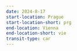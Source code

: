 ```yaml
---
date: 2024-8-17
start-location: Prague
start-location-short: prg
end-location: Vienna
end-location-short: vie
transit-type: car
---
```

